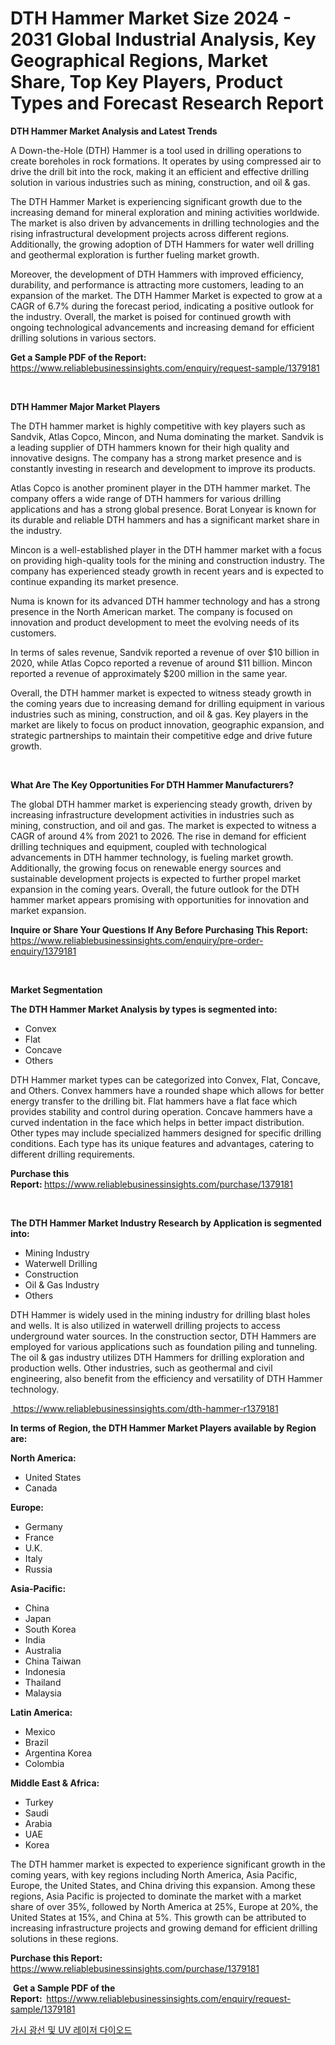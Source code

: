 <p><h1>DTH Hammer Market Size 2024 - 2031 Global Industrial Analysis, Key Geographical Regions, Market Share, Top Key Players, Product Types and Forecast Research Report</h1></p><p><strong>DTH Hammer Market Analysis and Latest Trends</strong></p>
<p><p>A Down-the-Hole (DTH) Hammer is a tool used in drilling operations to create boreholes in rock formations. It operates by using compressed air to drive the drill bit into the rock, making it an efficient and effective drilling solution in various industries such as mining, construction, and oil & gas.</p><p>The DTH Hammer Market is experiencing significant growth due to the increasing demand for mineral exploration and mining activities worldwide. The market is also driven by advancements in drilling technologies and the rising infrastructural development projects across different regions. Additionally, the growing adoption of DTH Hammers for water well drilling and geothermal exploration is further fueling market growth.</p><p>Moreover, the development of DTH Hammers with improved efficiency, durability, and performance is attracting more customers, leading to an expansion of the market. The DTH Hammer Market is expected to grow at a CAGR of 6.7% during the forecast period, indicating a positive outlook for the industry. Overall, the market is poised for continued growth with ongoing technological advancements and increasing demand for efficient drilling solutions in various sectors.</p></p>
<p><strong>Get a Sample PDF of the Report:&nbsp;</strong> <a href="https://www.reliablebusinessinsights.com/enquiry/request-sample/1379181">https://www.reliablebusinessinsights.com/enquiry/request-sample/1379181</a></p>
<p>&nbsp;</p>
<p><strong>DTH Hammer Major Market Players</strong></p>
<p><p>The DTH hammer market is highly competitive with key players such as Sandvik, Atlas Copco, Mincon, and Numa dominating the market. Sandvik is a leading supplier of DTH hammers known for their high quality and innovative designs. The company has a strong market presence and is constantly investing in research and development to improve its products.</p><p>Atlas Copco is another prominent player in the DTH hammer market. The company offers a wide range of DTH hammers for various drilling applications and has a strong global presence. Borat Lonyear is known for its durable and reliable DTH hammers and has a significant market share in the industry.</p><p>Mincon is a well-established player in the DTH hammer market with a focus on providing high-quality tools for the mining and construction industry. The company has experienced steady growth in recent years and is expected to continue expanding its market presence.</p><p>Numa is known for its advanced DTH hammer technology and has a strong presence in the North American market. The company is focused on innovation and product development to meet the evolving needs of its customers.</p><p>In terms of sales revenue, Sandvik reported a revenue of over $10 billion in 2020, while Atlas Copco reported a revenue of around $11 billion. Mincon reported a revenue of approximately $200 million in the same year.</p><p>Overall, the DTH hammer market is expected to witness steady growth in the coming years due to increasing demand for drilling equipment in various industries such as mining, construction, and oil & gas. Key players in the market are likely to focus on product innovation, geographic expansion, and strategic partnerships to maintain their competitive edge and drive future growth.</p></p>
<p>&nbsp;</p>
<p><strong>What Are The Key Opportunities For DTH Hammer Manufacturers?</strong></p>
<p><p>The global DTH hammer market is experiencing steady growth, driven by increasing infrastructure development activities in industries such as mining, construction, and oil and gas. The market is expected to witness a CAGR of around 4% from 2021 to 2026. The rise in demand for efficient drilling techniques and equipment, coupled with technological advancements in DTH hammer technology, is fueling market growth. Additionally, the growing focus on renewable energy sources and sustainable development projects is expected to further propel market expansion in the coming years. Overall, the future outlook for the DTH hammer market appears promising with opportunities for innovation and market expansion.</p></p>
<p><strong>Inquire or Share Your Questions If Any Before Purchasing This Report:</strong> <a href="https://www.reliablebusinessinsights.com/enquiry/pre-order-enquiry/1379181">https://www.reliablebusinessinsights.com/enquiry/pre-order-enquiry/1379181</a></p>
<p>&nbsp;</p>
<p><strong>Market Segmentation</strong></p>
<p><strong>The DTH Hammer Market Analysis by types is segmented into:</strong></p>
<p><ul><li>Convex</li><li>Flat</li><li>Concave</li><li>Others</li></ul></p>
<p><p>DTH Hammer market types can be categorized into Convex, Flat, Concave, and Others. Convex hammers have a rounded shape which allows for better energy transfer to the drilling bit. Flat hammers have a flat face which provides stability and control during operation. Concave hammers have a curved indentation in the face which helps in better impact distribution. Other types may include specialized hammers designed for specific drilling conditions. Each type has its unique features and advantages, catering to different drilling requirements.</p></p>
<p><strong>Purchase this Report:&nbsp;</strong><a href="https://www.reliablebusinessinsights.com/purchase/1379181">https://www.reliablebusinessinsights.com/purchase/1379181</a></p>
<p>&nbsp;</p>
<p><strong>The DTH Hammer Market Industry Research by Application is segmented into:</strong></p>
<p><ul><li>Mining Industry</li><li>Waterwell Drilling</li><li>Construction</li><li>Oil & Gas Industry</li><li>Others</li></ul></p>
<p><p>DTH Hammer is widely used in the mining industry for drilling blast holes and wells. It is also utilized in waterwell drilling projects to access underground water sources. In the construction sector, DTH Hammers are employed for various applications such as foundation piling and tunneling. The oil & gas industry utilizes DTH Hammers for drilling exploration and production wells. Other industries, such as geothermal and civil engineering, also benefit from the efficiency and versatility of DTH Hammer technology.</p></p>
<p><a href="https://www.reliablebusinessinsights.com/dth-hammer-r1379181">&nbsp;https://www.reliablebusinessinsights.com/dth-hammer-r1379181</a></p>
<p><strong>In terms of Region, the DTH Hammer Market Players available by Region are:</strong></p>
<p>
    <p> <strong> North America: </strong>
        <ul>
            <li>United States</li>
            <li>Canada</li>
        </ul>
        </p> 
    <p> <strong> Europe: </strong>
        <ul>
            <li>Germany</li>
            <li>France</li>
            <li>U.K.</li>
            <li>Italy</li>
            <li>Russia</li>
        </ul>
        </p> 
    <p> <strong> Asia-Pacific: </strong>
        <ul>
            <li>China</li>
            <li>Japan</li>
            <li>South Korea</li>
            <li>India</li>
            <li>Australia</li>
            <li>China Taiwan</li>
            <li>Indonesia</li>
            <li>Thailand</li>
            <li>Malaysia</li>
        </ul>
        </p> 
    <p> <strong> Latin America: </strong>
        <ul>
            <li>Mexico</li>
            <li>Brazil</li>
            <li>Argentina Korea</li>
            <li>Colombia</li>
        </ul>
        </p> 
    <p> <strong> Middle East & Africa: </strong>
        <ul>
            <li>Turkey</li>
            <li>Saudi</li>
            <li>Arabia</li>
            <li>UAE</li>
            <li>Korea</li>
        </ul>
    </p>
    </p>
<p><p>The DTH hammer market is expected to experience significant growth in the coming years, with key regions including North America, Asia Pacific, Europe, the United States, and China driving this expansion. Among these regions, Asia Pacific is projected to dominate the market with a market share of over 35%, followed by North America at 25%, Europe at 20%, the United States at 15%, and China at 5%. This growth can be attributed to increasing infrastructure projects and growing demand for efficient drilling solutions in these regions.</p></p>
<p><strong>Purchase this Report: </strong><a href="https://www.reliablebusinessinsights.com/purchase/1379181">https://www.reliablebusinessinsights.com/purchase/1379181</a></p>
<p>&nbsp;<strong>Get a Sample PDF of the Report:&nbsp;&nbsp;</strong><a href="https://www.reliablebusinessinsights.com/enquiry/request-sample/1379181">https://www.reliablebusinessinsights.com/enquiry/request-sample/1379181</a></p>
<p><strong></strong></p>
<p><p><a href="https://github.com/emakpiahsopiah/Market-Research-Report-List-1/blob/main/7854120163040.md">가시 광선 및 UV 레이저 다이오드</a></p></p>
